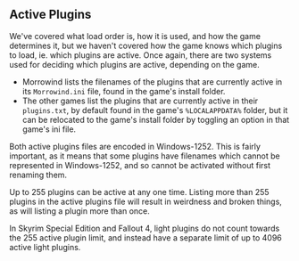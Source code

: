 ## Active Plugins

We've covered what load order is, how it is used, and how the game determines it, but we haven't covered how the game knows which plugins to load, ie. which plugins are active. Once again, there are two systems used for deciding which plugins are active, depending on the game.

- Morrowind lists the filenames of the plugins that are currently active in its `Morrowind.ini` file, found in the game's install folder.
- The other games list the plugins that are currently active in their `plugins.txt`, by default found in the game's `%LOCALAPPDATA%` folder, but it can be relocated to the game's install folder by toggling an option in that game's ini file.

Both active plugins files are encoded in Windows-1252. This is fairly important, as it means that some plugins have filenames which cannot be represented in Windows-1252, and so cannot be activated without first renaming them.

Up to 255 plugins can be active at any one time. Listing more than 255 plugins in the active plugins file will result in weirdness and broken things, as will listing a plugin more than once.

In Skyrim Special Edition and Fallout 4, light plugins do not count towards the 255 active plugin limit, and instead have a separate limit of up to 4096 active light plugins.
